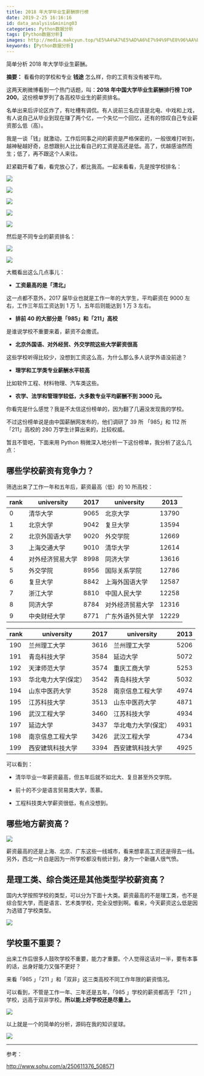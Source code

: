 ```yaml
---
title: 2018 年大学毕业生薪酬排行榜
date: 2019-2-25 16:16:16
id: data_analysis&mining03
categories: Python数据分析
tags: [Python数据分析]
images: http://media.makcyun.top/%E5%A4%A7%E5%AD%A6%E7%94%9F%E8%96%AA%E9%85%AC%E6%8E%92%E8%A1%8C%E6%A6%9C.jpg
keywords: [Python数据分析]
---
```


简单分析 2018 年大学毕业生薪酬。

<!-- more -->  

**摘要：** 看看你的学校和专业 **钱途** 怎么样，你的工资有没有被平均。

这两天刷微博看到一个热门话题，叫：**2018 年中国大学毕业生薪酬排行榜 TOP 200**。这份榜单罗列了各高校毕业生的薪资排名。

名单出来后评论区炸了，有吐槽有调侃。有人说前三名应该是北电、中戏和上戏，有人说自己从毕业到现在赚了两个亿，一个失忆一个回忆，还有的惊叹自己专业薪资那么低（高）。

我是一谈「钱」就激动，工作后同事之间的薪资是严格保密的，一般很难打听到，越神秘越好奇，总想跟别人比比看自己的工资是高还是低。高了，优越感油然而生；低了，再不跟这个人来往。

赶紧戳开看了看，看完放心了，都比我高。一起来看看，先是按学校排名：

![](http://media.makcyun.top/FkNXzvbVjk1STvX1jCvKA-6qB0L8)

![](http://media.makcyun.top/FmE6gXPQzsVwo-auEwxaGH-Xi4N6)

![](http://media.makcyun.top/FjVypqOoxTlMR3_Y76XWnlgcwIL6)

![](http://media.makcyun.top/FuBjEifs5p4FkDkQbZObwqNbrcyn)

![](http://media.makcyun.top/Fvze--DmHzYmoisZBR4CI5FRoH3l)

然后是不同专业的薪资排名：

![](http://media.makcyun.top/Fr4PRnO6q0HNrDD8bWJpQCvN3ZnM)

![](http://media.makcyun.top/FhztvzBpwYXmjMyTcX2RA_F64I8w)

大概看出这么几点事儿：

- **工资最高的是「清北」**

这一点都不意外，2017 届毕业也就是工作一年的大学生，平均薪资在 9000 左右，工作三年后工资达到 1 万 1，五年后则能达到  1 万 3 左右。

- **排前 40 的大部分是「985」和「211」高校**

是谁说学校不重要来着，薪资不会撒谎。

- **北京外国语、对外经贸、外交学院这些大学薪资很高**

这些学校听得比较少，没想到工资这么高，为什么那么多人说学外语没前途？

- **理学和工学类专业薪酬水平较高**

比如软件工程、材料物理、汽车类这些。

- **农学、法学和管理学较低，大多数专业平均薪酬不到 3000 元。**

你看完是什么感觉？我是不太信这份榜单的，因为翻了几遍没发现我的学校。

不过这份榜单说是由中国薪酬网发布的，他们调研了 39 所 「985」和 112 所「211」高校的 280 万学生计算出来的，比较权威。

暂且不管吧，下面来用 Python 稍微深入地分析一下这份榜单，我分析了这么几点：

## 哪些学校薪资有竞争力？

筛选出来了工作一年和五年后，薪资最高（低）的 10 所高校：

| rank | university       | 2017 | university       | 2013  |
| ---- | ---------------- | ---- | ---------------- | ----- |
| 0    | 清华大学         | 9065 | 北京大学         | 13790 |
| 1    | 北京大学         | 9042 | 复旦大学         | 13594 |
| 2    | 北京外国语大学   | 9020 | 外交学院         | 12669 |
| 3    | 上海交通大学     | 9010 | 清华大学         | 12614 |
| 4    | 对外经济贸易大学 | 8998 | 同济大学         | 13616 |
| 5    | 外交学院         | 8956 | 国际关系学院     | 12786 |
| 6    | 复旦大学         | 8842 | 上海外国语大学   | 12587 |
| 7    | 浙江大学         | 8810 | 中国人民大学     | 12258 |
| 8    | 同济大学         | 8784 | 对外经济贸易大学 | 12316 |
| 9    | 中央财经大学     | 8771 | 广东外语外贸大学 | 12229 |



| rank | university          | 2017 | university          | 2013 |
| ---- | ------------------- | ---- | ------------------- | ---- |
| 190  | 兰州理工大学        | 3616 | 兰州理工大学        | 5206 |
| 191  | 青岛科技大学        | 3584 | 延边大学            | 5072 |
| 192  | 天津师范大学        | 3574 | 重庆工商大学        | 5253 |
| 193  | 华北电力大学(保定） | 3542 | 青岛科技大学        | 5032 |
| 194  | 山东中医药大学      | 3528 | 南京信息工程大学    | 4974 |
| 195  | 江苏科技大学        | 3513 | 山东中医药大学      | 4871 |
| 196  | 武汉工程大学        | 3460 | 江苏科技大学        | 4934 |
| 197  | 延边大学            | 3437 | 华北电力大学(保定） | 4931 |
| 198  | 南京信息工程大学    | 3426 | 武汉工程大学        | 4734 |
| 199  | 西安建筑科技大学    | 3394 | 西安建筑科技大学    | 4925 |

可以看到：

- 清华毕业一年薪资最高，但五年后就不如北大、复旦甚至外交学院。

- 前十的不少是语言贸易类大学，羡慕。
- 工程科技类大学薪资很低，有点没想到。

## 哪些地方薪资高？

![](http://media.makcyun.top/Fjdt5Eisn6x8XBMYRXh0MBxYWU5A)

薪资最高的还是上海、北京、广东这些一线城市，看来想拿高工资还是得去一线。另外，西北一片白是因为一所学校都没有统计到，身为一个新疆人很气愤。

## 是理工类、综合类还是其他类型学校薪资高？

国内大学按照学校的类型，可以分为下面十大类。薪资最高的不是理工类，也不是综合型大学，而是语言、艺术类学校，完全没想到啊。看来，今天薪资这么低是因为选错了学校类型。

![](http://media.makcyun.top/FmxFiOl9VVFe91j8EdlCVAzKFHTM)

## 学校重不重要？

出来工作后很多人鼓吹学校不重要，能力才重要。个人觉得这话对一半，要有本事的话，出身好能力又强不更好？

来看「985 」「211 」和「双非」这三类高校不同工作年限的薪资情况。

可以看到，不管是工作一年、三年还是五年，「985 」学校的薪资都高于「211 」学校，远高于双非学校。**所以能上好学校还是尽量上。**

![](http://media.makcyun.top/FiTdml2D8ktKjHRhOSIeRbmgfQcn)

以上就是一个的简单的分析，源码在我的知识星球。

![](http://media.makcyun.top/FsInbKzdrtxc7GsCbXzTkFB1A27d)

---

参考：

http://www.sohu.com/a/250611376_508571

